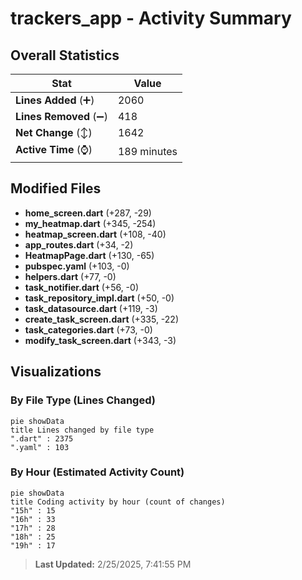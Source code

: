 # trackers_app - Activity Summary 

## Overall Statistics

| Stat                   | Value                                                             |
| ---------------------- | ----------------------------------------------------------------- |
| **Lines Added** (➕)   | 2060                                          |
| **Lines Removed** (➖) | 418                                        |
| **Net Change** (↕)    | 1642                |
| **Active Time** (⌚)   | 189 minutes |


## Modified Files
- **home_screen.dart** (+287, -29)
- **my_heatmap.dart** (+345, -254)
- **heatmap_screen.dart** (+108, -40)
- **app_routes.dart** (+34, -2)
- **HeatmapPage.dart** (+130, -65)
- **pubspec.yaml** (+103, -0)
- **helpers.dart** (+77, -0)
- **task_notifier.dart** (+56, -0)
- **task_repository_impl.dart** (+50, -0)
- **task_datasource.dart** (+119, -3)
- **create_task_screen.dart** (+335, -22)
- **task_categories.dart** (+73, -0)
- **modify_task_screen.dart** (+343, -3)

## Visualizations

### By File Type (Lines Changed)

```mermaid
pie showData
title Lines changed by file type
".dart" : 2375
".yaml" : 103
```

### By Hour (Estimated Activity Count)

```mermaid
pie showData
title Coding activity by hour (count of changes)
"15h" : 15
"16h" : 33
"17h" : 28
"18h" : 25
"19h" : 17
```


> **Last Updated:** 2/25/2025, 7:41:55 PM